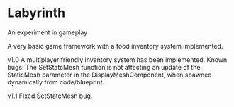 # Labyrinth
An experiment in gameplay

A very basic game framework with a food inventory system implemented.

v1.0
A multiplayer friendly inventory system has been implemented.
Known bugs:
  The SetStatcMesh function is not affecting an update of the StaticMesh parameter in the DisplayMeshComponent, when spawned dynamically from code/blueprint.
  
 v1.1
 FIxed SetStatcMesh bug.
